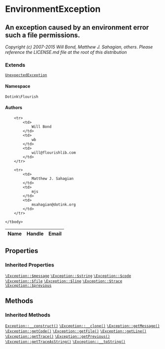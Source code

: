 # EnvironmentException
## An exception caused by an environment error such a file permissions.

_Copyright (c) 2007-2015 Will Bond, Matthew J. Sahagian, others_.
_Please reference the LICENSE.md file at the root of this distribution_

### Extends

[`UnexpectedException`](./UnexpectedException.md)

#### Namespace

`Dotink\Flourish`

#### Authors

<table>
	<thead>
		<th>Name</th>
		<th>Handle</th>
		<th>Email</th>
	</thead>
	<tbody>
	
		<tr>
			<td>
				Will Bond
			</td>
			<td>
				wb
			</td>
			<td>
				will@flourishlib.com
			</td>
		</tr>
	
		<tr>
			<td>
				Matthew J. Sahagian
			</td>
			<td>
				mjs
			</td>
			<td>
				msahagian@dotink.org
			</td>
		</tr>
	
	</tbody>
</table>

## Properties

### Inherited Properties

[`\Exception::$message`](http://php.net/class.exception#message) [`\Exception::$string`](http://php.net/class.exception#string) [`\Exception::$code`](http://php.net/class.exception#code) [`\Exception::$file`](http://php.net/class.exception#file) [`\Exception::$line`](http://php.net/class.exception#line) [`\Exception::$trace`](http://php.net/class.exception#trace) [`\Exception::$previous`](http://php.net/class.exception#previous) 

## Methods

### Inherited Methods

[`Exception::__construct()`](./Exception.md#__construct) [`\Exception::__clone()`](http://php.net/class.exception#__clone) [`\Exception::getMessage()`](http://php.net/class.exception#getMessage) [`\Exception::getCode()`](http://php.net/class.exception#getCode) [`\Exception::getFile()`](http://php.net/class.exception#getFile) [`\Exception::getLine()`](http://php.net/class.exception#getLine) [`\Exception::getTrace()`](http://php.net/class.exception#getTrace) [`\Exception::getPrevious()`](http://php.net/class.exception#getPrevious) [`\Exception::getTraceAsString()`](http://php.net/class.exception#getTraceAsString) [`\Exception::__toString()`](http://php.net/class.exception#__toString) 



